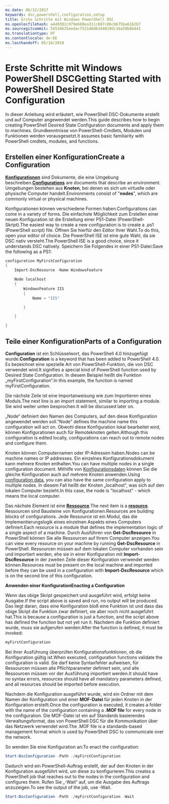 ```yaml
---
ms.date: 06/12/2017
keywords: dsc,powershell,configuration,setup
title: Erste Schritte mit Windows PowerShell DSC
ms.openlocfilehash: a449382c979e680ea311c887c86cb675ba6162b7
ms.sourcegitcommit: 54534635eedacf531d8d6344019dc16a50b8b441
ms.translationtype: HT
ms.contentlocale: de-DE
ms.lasthandoff: 05/16/2018
---
```

# <a name="getting-started-with-powershell-desired-state-configuration"></a><span data-ttu-id="519b8-103">Erste Schritte mit Windows PowerShell DSC</span><span class="sxs-lookup"><span data-stu-id="519b8-103">Getting Started with PowerShell Desired State Configuration</span></span> #

<span data-ttu-id="519b8-104">In dieser Anleitung wird erläutert, wie PowerShell DSC-Dokumente erstellt und auf Computer angewendet werden.</span><span class="sxs-lookup"><span data-stu-id="519b8-104">This guide describes how to begin creating PowerShell Desired State Configuration documents and apply them to machines.</span></span> <span data-ttu-id="519b8-105">Grundkenntnisse von PowerShell-Cmdlets, Modulen und Funktionen werden vorausgesetzt.</span><span class="sxs-lookup"><span data-stu-id="519b8-105">It assumes basic familiarity with PowerShell cmdlets, modules, and functions.</span></span>


## <a name="create-a-configuration"></a><span data-ttu-id="519b8-106">Erstellen einer Konfiguration</span><span class="sxs-lookup"><span data-stu-id="519b8-106">Create a Configuration</span></span> ##

<span data-ttu-id="519b8-107">[**Konfigurationen**](https://msdn.microsoft.com/powershell/dsc/configurations) sind Dokumente, die eine Umgebung beschreiben.</span><span class="sxs-lookup"><span data-stu-id="519b8-107">[**Configurations**](https://msdn.microsoft.com/powershell/dsc/configurations) are documents that describe an environment.</span></span> <span data-ttu-id="519b8-108">Umgebungen bestehen aus **Knoten**, bei denen es sich um virtuelle oder physische Computer handelt.</span><span class="sxs-lookup"><span data-stu-id="519b8-108">Environments consist of "**nodes**", which are commonly virtual or physical machines.</span></span>

<span data-ttu-id="519b8-109">Konfigurationen können verschiedene Formen haben.</span><span class="sxs-lookup"><span data-stu-id="519b8-109">Configurations can come in a variety of forms.</span></span> <span data-ttu-id="519b8-110">Die einfachste Möglichkeit zum Erstellen einer neuen Konfiguration ist die Erstellung einer PS1-Datei (PowerShell-Skript).</span><span class="sxs-lookup"><span data-stu-id="519b8-110">The easiest way to create a new configuration is to create a .ps1 (PowerShell script) file.</span></span> <span data-ttu-id="519b8-111">Öffnen Sie hierfür den Editor Ihrer Wahl.</span><span class="sxs-lookup"><span data-stu-id="519b8-111">To do this, open your editor of choice.</span></span> <span data-ttu-id="519b8-112">Die PowerShell ISE ist eine gute Wahl, da sie DSC nativ versteht.</span><span class="sxs-lookup"><span data-stu-id="519b8-112">The PowerShell ISE is a good choice, since it understands DSC natively.</span></span> <span data-ttu-id="519b8-113">Speichern Sie Folgendes in einer PS1-Datei:</span><span class="sxs-lookup"><span data-stu-id="519b8-113">Save the following as a PS1:</span></span>

```powershell
configuration MyFirstConfiguration
{
    Import-DscResource -Name WindowsFeature

    Node localhost
    {
        WindowsFeature IIS
        {
            Name = "IIS"

        }

    }

}
```
## <a name="parts-of-a-configuration"></a><span data-ttu-id="519b8-114">Teile einer Konfiguration</span><span class="sxs-lookup"><span data-stu-id="519b8-114">Parts of a Configuration</span></span> ##
<span data-ttu-id="519b8-115">**Configuration** ist ein Schlüsselwort, das PowerShell 4.0 hinzugefügt wurde.</span><span class="sxs-lookup"><span data-stu-id="519b8-115">**Configuration** is a keyword that has been added to PowerShell 4.0.</span></span> <span data-ttu-id="519b8-116">Es bezeichnet eine spezielle Art von PowerShell-Funktion, die von DSC verwendet wird.</span><span class="sxs-lookup"><span data-stu-id="519b8-116">It signifies a special kind of PowerShell function used by Desired State Configuration.</span></span> <span data-ttu-id="519b8-117">In diesem Beispiel heißt die Funktion „myFirstConfiguration“.</span><span class="sxs-lookup"><span data-stu-id="519b8-117">In this example, the function is named myFirstConfiguration.</span></span>

<span data-ttu-id="519b8-118">Die nächste Zeile ist eine Importanweisung wie zum Importieren eines Moduls.</span><span class="sxs-lookup"><span data-stu-id="519b8-118">The next line is an import statement, similar to importing a module.</span></span> <span data-ttu-id="519b8-119">Sie wird weiter unten besprochen.</span><span class="sxs-lookup"><span data-stu-id="519b8-119">It will be discussed later on.</span></span>

<span data-ttu-id="519b8-120">„Node“ definiert den Namen des Computers, auf den diese Konfiguration angewendet werden soll.</span><span class="sxs-lookup"><span data-stu-id="519b8-120">"Node" defines the machine name this configuration will act on.</span></span> <span data-ttu-id="519b8-121">Obwohl diese Konfiguration lokal bearbeitet wird, können Konfigurationen auch für Remoteknoten gelten.</span><span class="sxs-lookup"><span data-stu-id="519b8-121">Although this configuration is edited locally, configurations can reach out to remote nodes and configure them.</span></span>

<span data-ttu-id="519b8-122">Knoten können Computernamen oder IP-Adressen haben.</span><span class="sxs-lookup"><span data-stu-id="519b8-122">Nodes can be machine names or IP addresses.</span></span> <span data-ttu-id="519b8-123">Ein einzelnes Konfigurationsdokument kann mehrere Knoten enthalten.</span><span class="sxs-lookup"><span data-stu-id="519b8-123">You can have multiple nodes in a single configuration document.</span></span> <span data-ttu-id="519b8-124">Mithilfe von [Konfigurationsdaten](https://msdn.microsoft.com/powershell/dsc/configdata) können Sie die gleiche Konfiguration auch auf mehrere Knoten anwenden.</span><span class="sxs-lookup"><span data-stu-id="519b8-124">Using [configuration data](https://msdn.microsoft.com/powershell/dsc/configdata), you can also have the same configuration apply to multiple nodes.</span></span> <span data-ttu-id="519b8-125">In diesem Fall heißt der Knoten „localhost“, was sich auf den lokalen Computer bezieht.</span><span class="sxs-lookup"><span data-stu-id="519b8-125">In this case, the node is "localhost" - which means the local computer.</span></span>

<span data-ttu-id="519b8-126">Das nächste Element ist eine [**Ressource**](https://msdn.microsoft.com/powershell/dsc/resources).</span><span class="sxs-lookup"><span data-stu-id="519b8-126">The next item is a [**resource**](https://msdn.microsoft.com/powershell/dsc/resources).</span></span> <span data-ttu-id="519b8-127">Ressourcen sind Bausteine von Konfigurationen.</span><span class="sxs-lookup"><span data-stu-id="519b8-127">Resources are building blocks of configurations.</span></span> <span data-ttu-id="519b8-128">Jede Ressource ist ein Modul, das die Implementierungslogik eines einzelnen Aspekts eines Computers definiert.</span><span class="sxs-lookup"><span data-stu-id="519b8-128">Each resource is a module that defines the implementation logic of a single aspect of a machine.</span></span> <span data-ttu-id="519b8-129">Durch Ausführen von **Get-DscResource** in PowerShell können Sie alle Ressourcen auf Ihrem Computer anzeigen.</span><span class="sxs-lookup"><span data-stu-id="519b8-129">You can view every resource on your machine by running **Get-DscResource** in PowerShell.</span></span> <span data-ttu-id="519b8-130">Ressourcen müssen auf dem lokalen Computer vorhanden sein und importiert werden, ehe sie in einer Konfiguration mit **Import-DscResource** in der zweiten Zeile dieser Konfiguration verwendet werden können.</span><span class="sxs-lookup"><span data-stu-id="519b8-130">Resources must be present on the local machine and imported before they can be used in a configuration with **Import-DscResource** which is on the second line of this configuration.</span></span>

<span data-ttu-id="519b8-131">**Anwenden einer Konfiguration**</span><span class="sxs-lookup"><span data-stu-id="519b8-131">**Enacting a Configuration**</span></span>

<span data-ttu-id="519b8-132">Wenn das obige Skript gespeichert und ausgeführt wird, erfolgt keine Ausgabe.</span><span class="sxs-lookup"><span data-stu-id="519b8-132">If the script above is saved and run, no output will be produced.</span></span> <span data-ttu-id="519b8-133">Das liegt daran, dass eine Konfiguration bloß eine Funktion ist und dass das obige Skript die Funktion zwar definiert, sie aber noch nicht ausgeführt hat.</span><span class="sxs-lookup"><span data-stu-id="519b8-133">This is because a configuration is just a function, and the script above has defined the function but not yet run it.</span></span> <span data-ttu-id="519b8-134">Nachdem die Funktion definiert wurde, muss sie aufgerufen werden:</span><span class="sxs-lookup"><span data-stu-id="519b8-134">After the function is defined, it must be invoked:</span></span>
```powershell
myFirstConfiguration
```

<span data-ttu-id="519b8-135">Bei ihrer Ausführung überprüfen Konfigurationsfunktionen, ob die Konfiguration gültig ist.</span><span class="sxs-lookup"><span data-stu-id="519b8-135">When executed, configuration functions validate the configuration is valid.</span></span> <span data-ttu-id="519b8-136">Sie darf keine Syntaxfehler aufweisen, für Ressourcen müssen alle Pflichtparameter definiert sein, und alle Ressourcen müssen vor der Ausführung importiert werden.</span><span class="sxs-lookup"><span data-stu-id="519b8-136">It should have no syntax errors, resources should have all mandatory parameters defined, and all resources should be imported before execution.</span></span>

<span data-ttu-id="519b8-137">Nachdem die Konfiguration ausgeführt wurde, wird ein Ordner mit dem Namen der Konfiguration und einer **MOF-Datei** für jeden Knoten in der Konfiguration erstellt.</span><span class="sxs-lookup"><span data-stu-id="519b8-137">Once the configuration is executed, it creates a folder with the name of the configuration containing a **.MOF file** for every node in the configuration.</span></span> <span data-ttu-id="519b8-138">Die MOF-Datei ist ein auf Standards basierendes Verwaltungsformat, das von PowerShell DSC für die Kommunikation über das Netzwerk verwendet wird.</span><span class="sxs-lookup"><span data-stu-id="519b8-138">The .MOF file is a standards-based management format which is used by PowerShell DSC to communicate over the network.</span></span>

<span data-ttu-id="519b8-139">So wenden Sie eine Konfiguration an:</span><span class="sxs-lookup"><span data-stu-id="519b8-139">To enact the configuration:</span></span>
```powershell
Start-DscConfiguration -Path ./myFirstConfiguration
```
<span data-ttu-id="519b8-140">Dadurch wird ein PowerShell-Auftrag erstellt, der auf den Knoten in der Konfiguration ausgeführt wird, um diese zu konfigurieren.</span><span class="sxs-lookup"><span data-stu-id="519b8-140">This creates a PowerShell job that reaches out to the nodes in the configuration and configures them.</span></span> <span data-ttu-id="519b8-141">Rufen Sie „-Wait“ auf, um die Ausgabe des Auftrags anzuzeigen.</span><span class="sxs-lookup"><span data-stu-id="519b8-141">To see the output of the job, use -Wait.</span></span>
```powershell
Start-DscConfiguration -Path ./myFirstConfiguration -Wait
```
